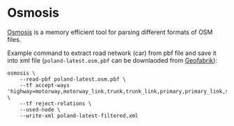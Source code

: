 # Osmosis
[Osmosis](https://wiki.openstreetmap.org/wiki/Osmosis) is a memory efficient tool for parsing different formats of OSM files.

Example command to extract road network (car) from pbf file and save it into xml file (`poland-latest.osm.pbf` can be downlaoded from [Geofabrik](https://download.geofabrik.de/europe/poland.html)):
```shell
osmosis \
    --read-pbf poland-latest.osm.pbf \
    --tf accept-ways 'highway=motorway,motorway_link,trunk,trunk_link,primary,primary_link,secondary,secondary_link,tertiary,tertiary_link,unclassified,residential' \
    --tf reject-relations \
    --used-node \
    --write-xml poland-latest-filtered.xml
```
